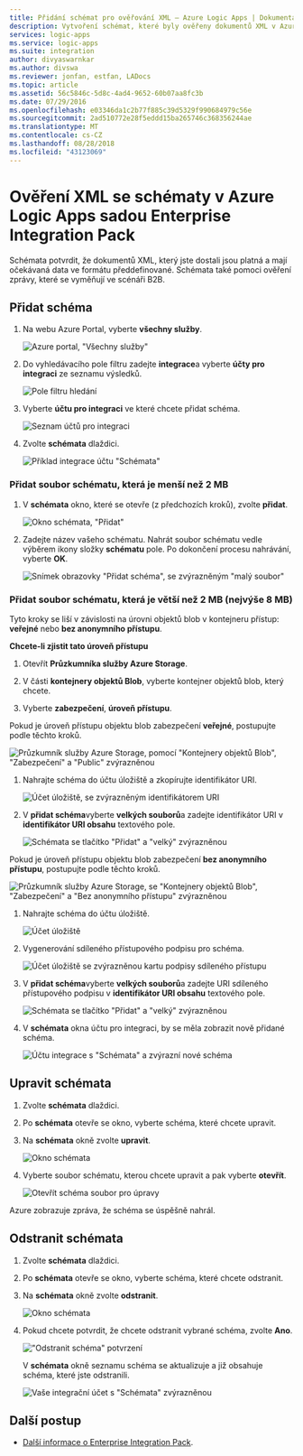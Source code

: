 ```yaml
---
title: Přidání schémat pro ověřování XML – Azure Logic Apps | Dokumentace Microsoftu
description: Vytvoření schémat, které byly ověřeny dokumentů XML v Azure Logic Apps sadou Enterprise Integration Pack
services: logic-apps
ms.service: logic-apps
ms.suite: integration
author: divyaswarnkar
ms.author: divswa
ms.reviewer: jonfan, estfan, LADocs
ms.topic: article
ms.assetid: 56c5846c-5d8c-4ad4-9652-60b07aa8fc3b
ms.date: 07/29/2016
ms.openlocfilehash: e03346da1c2b77f885c39d5329f990684979c56e
ms.sourcegitcommit: 2ad510772e28f5eddd15ba265746c368356244ae
ms.translationtype: MT
ms.contentlocale: cs-CZ
ms.lasthandoff: 08/28/2018
ms.locfileid: "43123069"
---
```

# <a name="validate-xml-with-schemas-in-azure-logic-apps-with-enterprise-integration-pack"></a>Ověření XML se schématy v Azure Logic Apps sadou Enterprise Integration Pack

Schémata potvrdit, že dokumentů XML, který jste dostali jsou platná a mají očekávaná data ve formátu předdefinované. Schémata také pomoci ověření zprávy, které se vyměňují ve scénáři B2B.

## <a name="add-a-schema"></a>Přidat schéma

1. Na webu Azure Portal, vyberte **všechny služby**.

    ![Azure portal, "Všechny služby"](media/logic-apps-enterprise-integration-schemas/overview-11.png)

2. Do vyhledávacího pole filtru zadejte **integrace**a vyberte **účty pro integraci** ze seznamu výsledků.

    ![Pole filtru hledání](media/logic-apps-enterprise-integration-schemas/overview-21.png)

3. Vyberte **účtu pro integraci** ve které chcete přidat schéma.

    ![Seznam účtů pro integraci](media/logic-apps-enterprise-integration-schemas/overview-31.png)

4. Zvolte **schémata** dlaždici.

    ![Příklad integrace účtu "Schémata"](media/logic-apps-enterprise-integration-schemas/schema-11.png)

### <a name="add-a-schema-file-smaller-than-2-mb"></a>Přidat soubor schématu, která je menší než 2 MB

1. V **schémata** okno, které se otevře (z předchozích kroků), zvolte **přidat**.

    ![Okno schémata, "Přidat"](media/logic-apps-enterprise-integration-schemas/schema-21.png)

2. Zadejte název vašeho schématu. Nahrát soubor schématu vedle výběrem ikony složky **schématu** pole. Po dokončení procesu nahrávání, vyberte **OK**.

    ![Snímek obrazovky "Přidat schéma", se zvýrazněným "malý soubor"](media/logic-apps-enterprise-integration-schemas/schema-31.png)

### <a name="add-a-schema-file-larger-than-2-mb-up-to-8-mb-maximum"></a>Přidat soubor schématu, která je větší než 2 MB (nejvýše 8 MB)

Tyto kroky se liší v závislosti na úrovni objektů blob v kontejneru přístup: **veřejné** nebo **bez anonymního přístupu**.

**Chcete-li zjistit tato úroveň přístupu**

1.  Otevřít **Průzkumníka služby Azure Storage**. 

2.  V části **kontejnery objektů Blob**, vyberte kontejner objektů blob, který chcete. 

3.  Vyberte **zabezpečení**, **úroveň přístupu**.

Pokud je úroveň přístupu objektu blob zabezpečení **veřejné**, postupujte podle těchto kroků.

![Průzkumník služby Azure Storage, pomocí "Kontejnery objektů Blob", "Zabezpečení" a "Public" zvýrazněnou](media/logic-apps-enterprise-integration-schemas/blob-public.png)

1. Nahrajte schéma do účtu úložiště a zkopírujte identifikátor URI.

    ![Účet úložiště, se zvýrazněným identifikátorem URI](media/logic-apps-enterprise-integration-schemas/schema-blob.png)

2. V **přidat schéma**vyberte **velkých souborů**a zadejte identifikátor URI v **identifikátor URI obsahu** textového pole.

    ![Schémata se tlačítko "Přidat" a "velký" zvýrazněnou](media/logic-apps-enterprise-integration-schemas/schema-largefile.png)

Pokud je úroveň přístupu objektu blob zabezpečení **bez anonymního přístupu**, postupujte podle těchto kroků.

![Průzkumník služby Azure Storage, se "Kontejnery objektů Blob", "Zabezpečení" a "Bez anonymního přístupu" zvýrazněnou](media/logic-apps-enterprise-integration-schemas/blob-1.png)

1. Nahrajte schéma do účtu úložiště.

    ![Účet úložiště](media/logic-apps-enterprise-integration-schemas/blob-3.png)

2. Vygenerování sdíleného přístupového podpisu pro schéma.

    ![Účet úložiště se zvýrazněnou kartu podpisy sdíleného přístupu](media/logic-apps-enterprise-integration-schemas/blob-2.png)

3. V **přidat schéma**vyberte **velkých souborů**a zadejte URI sdíleného přístupového podpisu v **identifikátor URI obsahu** textového pole.

    ![Schémata se tlačítko "Přidat" a "velký" zvýrazněnou](media/logic-apps-enterprise-integration-schemas/schema-largefile.png)

4. V **schémata** okna účtu pro integraci, by se měla zobrazit nově přidané schéma.

    ![Účtu integrace s "Schémata" a zvýrazní nové schéma](media/logic-apps-enterprise-integration-schemas/schema-41.png)

## <a name="edit-schemas"></a>Upravit schémata

1. Zvolte **schémata** dlaždici.

2. Po **schémata** otevře se okno, vyberte schéma, které chcete upravit.

3. Na **schémata** okně zvolte **upravit**.

    ![Okno schémata](media/logic-apps-enterprise-integration-schemas/edit-12.png)

4. Vyberte soubor schématu, kterou chcete upravit a pak vyberte **otevřít**.

    ![Otevřít schéma soubor pro úpravy](media/logic-apps-enterprise-integration-schemas/edit-31.png)

Azure zobrazuje zpráva, že schéma se úspěšně nahrál.

## <a name="delete-schemas"></a>Odstranit schémata

1. Zvolte **schémata** dlaždici.

2. Po **schémata** otevře se okno, vyberte schéma, které chcete odstranit.

3. Na **schémata** okně zvolte **odstranit**.

    ![Okno schémata](media/logic-apps-enterprise-integration-schemas/delete-12.png)

4. Pokud chcete potvrdit, že chcete odstranit vybrané schéma, zvolte **Ano**.

    !["Odstranit schéma" potvrzení](media/logic-apps-enterprise-integration-schemas/delete-21.png)

    V **schémata** okně seznamu schéma se aktualizuje a již obsahuje schéma, které jste odstranili.

    ![Vaše integrační účet s "Schémata" zvýrazněnou](media/logic-apps-enterprise-integration-schemas/delete-31.png)

## <a name="next-steps"></a>Další postup
* [Další informace o Enterprise Integration Pack](logic-apps-enterprise-integration-overview.md "přečtěte si víc o enterprise integration pack").  

